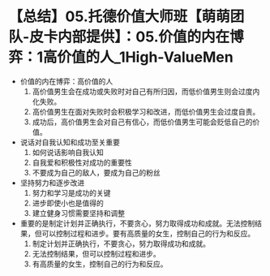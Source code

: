 # 【总结】05.托德价值大师班【萌萌团队-皮卡内部提供】：05.价值的内在博弈：1高价值的人_1High-ValueMen

-   价值的内在博弈：高价值的人
    1.  高价值男生会在成功或失败时对自己有所归因，而低价值男生则会过度内化失败。
    2.  高价值男生在面对失败时会积极学习和改进，而低价值男生会过度自责。
    3.  成功后，高价值男生会对自己有信心，而低价值男生可能会贬低自己的价值。
-   说话对自我认知和成功至关重要
    1.  如何说话影响自我认知
    2.  自我爱和积极性对成功的重要性
    3.  不要成为自己的敌人，要成为自己的粉丝
-   坚持努力和逐步改进
    1.  努力和学习是成功的关键
    2.  进步即使小也是值得的
    3.  建立健身习惯需要坚持和调整
-   重要的是制定计划并正确执行，不要贪心，努力取得成功和成就。无法控制结果，但可以控制过程和进步。要有高质量的女生，控制自己的行为和反应。
    1.  制定计划并正确执行，不要贪心，努力取得成功和成就。
    2.  无法控制结果，但可以控制过程和进步。
    3.  有高质量的女生，控制自己的行为和反应。